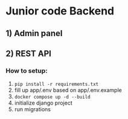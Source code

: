 # Junior code Backend

## 1) Admin panel
## 2) REST API

### How to setup:
1) `pip install -r requirements.txt`
2) fill up app/.env based on app/.env.example
2) `docker compose up -d --build`
3) initialize django project
4) run migrations